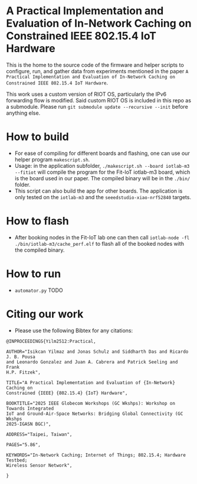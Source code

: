 # A Practical Implementation and Evaluation of In-Network Caching on Constrained IEEE 802.15.4 IoT Hardware 

This is the home to the source code of the firmware and helper scripts to configure, run, and gather data from experiments mentioned in the paper `A Practical Implementation and Evaluation of In-Network Caching on Constrained IEEE 802.15.4 IoT Hardware`.

This work uses a custom version of RIOT OS, particularly the IPv6 forwarding flow is modified. Said custom RIOT OS is included in this repo as a submodule. Please run `git submodule update --recursive --init` before anything else.

# How to build
- For ease of compiling for different boards and flashing, one can use our helper program `makescript.sh`. 
- Usage: in the application subfolder, `./makescript.sh --board iotlab-m3 --fitiot` will compile the program for the Fit-IoT iotlab-m3 board, which is the board used in our paper. The compiled binary will be in the `./bin/` folder.
- This script can also build the app for other boards. The application is only tested on the `iotlab-m3` and the `seeedstudio-xiao-nrf52840` targets. 

# How to flash
- After booking nodes in the Fit-IoT lab one can then call `iotlab-node -fl ./bin/iotlab-m3/cache_perf.elf` to flash all of the booked nodes with the compiled binary. 

# How to run
- `automator.py` TODO

# Citing our work
- Please use the following Bibtex for any citations:
```
@INPROCEEDINGS{Yilm2512:Practical,

AUTHOR="Isikcan Yilmaz and Jonas Schulz and Siddharth Das and Ricardo J. B. Pousa
and Leonardo Gonzalez and Juan A. Cabrera and Patrick Seeling and Frank
H.P. Fitzek",

TITLE="A Practical Implementation and Evaluation of {In-Network} Caching on
Constrained {IEEE} {802.15.4} {IoT} Hardware",

BOOKTITLE="2025 IEEE Globecom Workshops (GC Wkshps): Workshop on Towards Integrated
IoT and Ground-Air-Space Networks: Bridging Global Connectivity (GC Wkshps
2025-IGASN BGC)",

ADDRESS="Taipei, Taiwan",

PAGES="5.86",

KEYWORDS="In-Network Caching; Internet of Things; 802.15.4; Hardware Testbed;
Wireless Sensor Network",

}

```


